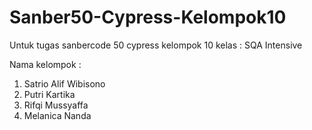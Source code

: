 # Sanber50-Cypress-Kelompok10
Untuk tugas sanbercode 50 cypress kelompok 10
kelas : SQA Intensive

Nama kelompok :
1. Satrio Alif Wibisono
2. Putri Kartika
3. Rifqi Mussyaffa
4. Melanica Nanda
